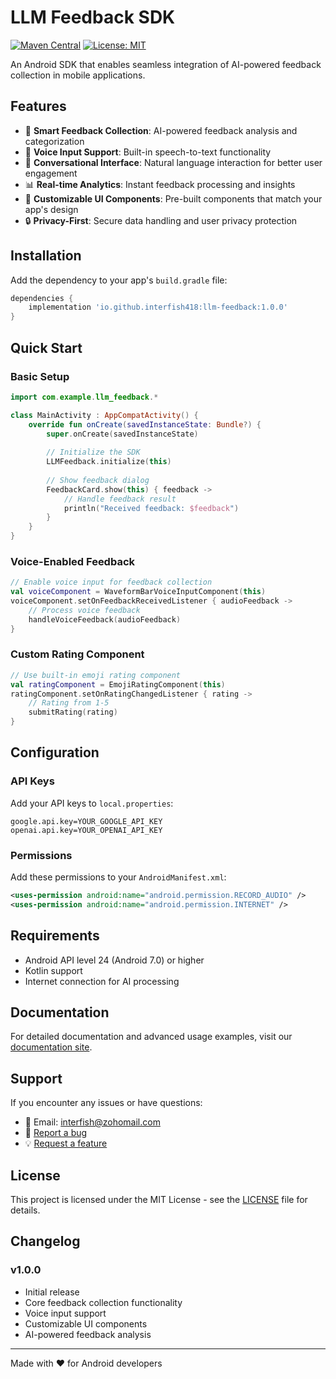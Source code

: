 # LLM Feedback SDK

[![Maven Central](https://img.shields.io/maven-central/v/io.github.interfish418/llm-feedback)](https://search.maven.org/artifact/io.github.interfish418/llm-feedback)
[![License: MIT](https://img.shields.io/badge/License-MIT-yellow.svg)](https://opensource.org/licenses/MIT)

An Android SDK that enables seamless integration of AI-powered feedback collection in mobile applications.

## Features

- 🎯 **Smart Feedback Collection**: AI-powered feedback analysis and categorization
- 🎤 **Voice Input Support**: Built-in speech-to-text functionality
- 💬 **Conversational Interface**: Natural language interaction for better user engagement
- 📊 **Real-time Analytics**: Instant feedback processing and insights
- 🎨 **Customizable UI Components**: Pre-built components that match your app's design
- 🔒 **Privacy-First**: Secure data handling and user privacy protection

## Installation

Add the dependency to your app's `build.gradle` file:

```gradle
dependencies {
    implementation 'io.github.interfish418:llm-feedback:1.0.0'
}
```

## Quick Start

### Basic Setup

```kotlin
import com.example.llm_feedback.*

class MainActivity : AppCompatActivity() {
    override fun onCreate(savedInstanceState: Bundle?) {
        super.onCreate(savedInstanceState)
        
        // Initialize the SDK
        LLMFeedback.initialize(this)
        
        // Show feedback dialog
        FeedbackCard.show(this) { feedback ->
            // Handle feedback result
            println("Received feedback: $feedback")
        }
    }
}
```

### Voice-Enabled Feedback

```kotlin
// Enable voice input for feedback collection
val voiceComponent = WaveformBarVoiceInputComponent(this)
voiceComponent.setOnFeedbackReceivedListener { audioFeedback ->
    // Process voice feedback
    handleVoiceFeedback(audioFeedback)
}
```

### Custom Rating Component

```kotlin
// Use built-in emoji rating component
val ratingComponent = EmojiRatingComponent(this)
ratingComponent.setOnRatingChangedListener { rating ->
    // Rating from 1-5
    submitRating(rating)
}
```

## Configuration

### API Keys

Add your API keys to `local.properties`:

```properties
google.api.key=YOUR_GOOGLE_API_KEY
openai.api.key=YOUR_OPENAI_API_KEY
```

### Permissions

Add these permissions to your `AndroidManifest.xml`:

```xml
<uses-permission android:name="android.permission.RECORD_AUDIO" />
<uses-permission android:name="android.permission.INTERNET" />
```

## Requirements

- Android API level 24 (Android 7.0) or higher
- Kotlin support
- Internet connection for AI processing

## Documentation

For detailed documentation and advanced usage examples, visit our [documentation site](https://github.com/interfish418/llm-feedback/wiki).

## Support

If you encounter any issues or have questions:

- 📧 Email: interfish@zohomail.com
- 🐛 [Report a bug](https://github.com/interfish418/llm-feedback/issues)
- 💡 [Request a feature](https://github.com/interfish418/llm-feedback/issues)

## License

This project is licensed under the MIT License - see the [LICENSE](LICENSE) file for details.

## Changelog

### v1.0.0
- Initial release
- Core feedback collection functionality
- Voice input support
- Customizable UI components
- AI-powered feedback analysis

---

Made with ❤️ for Android developers
